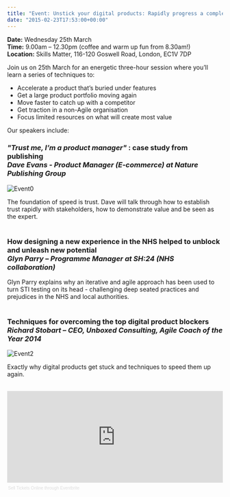 ```yaml
---
title: "Event: Unstick your digital products: Rapidly progress a complex product or portfolio of stalled products"
date: "2015-02-23T17:53:00+00:00"
---
```


<p><b>Date:</b> Wednesday 25th March<br/>
<b>Time:</b> 9.00am – 12.30pm (coffee and warm up fun from 8.30am!)<br/>
<b>Location:</b> Skills Matter, 116-120 Goswell Road, London, EC1V 7DP
<br/></p>

Join us on 25th March for an energetic three-hour session where you’ll learn a series of techniques to:

- Accelerate a product that’s buried under features<br/>
- Get a large product portfolio moving again<br/>
- Move faster to catch up with a competitor<br/>
- Get traction in a non-Agile organisation<br/>
- Focus limited resources on what will create most value<br/>

<p>Our speakers include:<br/>
<h3><b><i>"Trust me, I’m a product manager" </i>: case study from publishing</b><br/>
<i>Dave Evans - Product Manager (E-commerce) at Nature Publishing Group</i></h3></p>

<p><img src="http://i1291.photobucket.com/albums/b548/grammccram/Screen%20Shot%202015-03-12%20at%2014.29.18_zpsrf53xobd.png" alt="Event0"/></p>

<p>The foundation of speed is trust. Dave will talk through how to establish trust rapidly with stakeholders, how to demonstrate value and be seen as the expert.<br/>
<br/></p>

<h3><b>How designing a new experience in the NHS helped to unblock and unleash new potential</b><br/>
<i>Glyn Parry – Programme Manager at SH:24 (NHS collaboration)</i></h3>

<p>Glyn Parry explains why an iterative and agile approach has been used to turn STI testing on its head - challenging deep seated practices and prejudices in the NHS and local authorities.<br/>
<br/></p>

<h3><b>Techniques for overcoming the top digital product blockers</b><br/>
<i>Richard Stobart – CEO, Unboxed Consulting, Agile Coach of the Year 2014</i></h3>

<p><img src="http://i1291.photobucket.com/albums/b548/grammccram/Screen%20Shot%202015-03-03%20at%2016.22.05_zps53cqwbt3.png" alt="Event2"/></p>

<p>Exactly why digital products get stuck and techniques to speed them up again.<br/>
<br/></p>

<div><iframe  src="https://eventbrite.co.uk/tickets-external?eid=15872783924&amp;ref=etckt" frameborder="0" height="214" width="100%" vspace="0" hspace="0" marginheight="5" marginwidth="5" scrolling="auto" allowtransparency="true"></iframe><div style="font-family:Helvetica, Arial; font-size:10px; padding:5px 0 5px; margin:2px; width:100%; text-align:left;" ><a style="color:#ddd; text-decoration:none;" target="_blank" href="http://www.eventbrite.co.uk/r/etckt">Sell Tickets Online</a> <span style="color:#ddd;">through</span> <a style="color:#ddd; text-decoration:none;" target="_blank" href="http://www.eventbrite.co.uk?ref=etckt">Eventbrite</a></div></div>
